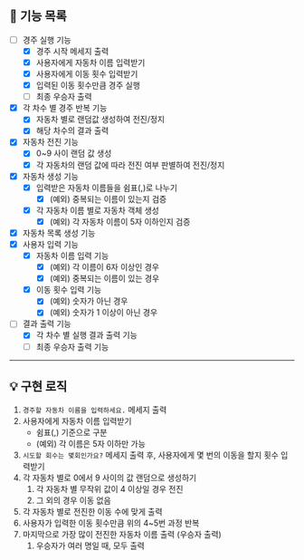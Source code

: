 ## 🚀 기능 목록

- [ ]  경주 실행 기능
    - [x]  경주 시작 메세지 출력
    - [x]  사용자에게 자동차 이름 입력받기
    - [x]  사용자에게 이동 횟수 입력받기
    - [x]  입력된 이동 횟수만큼 경주 실행
    - [ ]  최종 우승자 출력
- [x]  각 차수 별 경주 반복 기능
    - [x]  자동차 별로 랜덤값 생성하여 전진/정지
    - [x]  해당 차수의 결과 출력
- [x]  자동차 전진 기능
    - [x]  0~9 사이 랜덤 값 생성
    - [x]  각 자동차의 랜덤 값에 따라 전진 여부 판별하여 전진/정지
- [x]  자동차 생성 기능
   - [x]  입력받은 자동차 이름들을 쉼표(,)로 나누기
      - [x]  (예외) 중복되는 이름이 있는지 검증
   - [x]  각 자동차 이름 별로 자동차 객체 생성
      - [x]  (예외) 각 자동차 이름이 5자 이하인지 검증
- [x]  자동차 목록 생성 기능
- [x]  사용자 입력 기능
    - [x]  자동차 이름 입력 기능
        - [x]  (예외) 각 이름이 6자 이상인 경우
        - [x]  (예외) 중복되는 이름이 있는 경우
    - [x]  이동 횟수 입력 기능
        - [x]  (예외) 숫자가 아닌 경우
        - [x]  (예외) 숫자가 1 이상이 아닌 경우
- [ ]  결과 출력 기능
    - [x]  각 차수 별 실행 결과 출력 기능
    - [ ]  최종 우승자 출력 기능

---

## 💡 구현 로직

1. `경주할 자동차 이름을 입력하세요.` 메세지 출력
2. 사용자에게 자동차 이름 입력받기
   - 쉼표(,) 기준으로 구분
   - (예외) 각 이름은 5자 이하만 가능
3. `시도할 회수는 몇회인가요?` 메세지 출력 후, 사용자에게 몇 번의 이동을 할지 횟수 입력받기
4. 각 자동차 별로 0에서 9 사이의 값 랜덤으로 생성하기
   1. 각 자동차 별 무작위 값이 4 이상일 경우 전진
   2. 그 외의 경우 이동 없음
5. 각 자동차 별로 전진한 이동 수에 맞게 출력
6. 사용자가 입력한 이동 횟수만큼 위의 4~5번 과정 반복
7. 마지막으로 가장 많이 전진한 자동차 이름 출력 (우승자 출력)
   1. 우승자가 여러 명일 때, 모두 출력